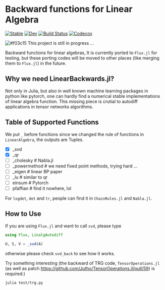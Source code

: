 # Backward functions for Linear Algebra

[![Stable](https://img.shields.io/badge/docs-stable-blue.svg)](https://GiggleLiu.github.io/LinalgBackwards.jl/stable)
[![Dev](https://img.shields.io/badge/docs-dev-blue.svg)](https://GiggleLiu.github.io/LinalgBackwards.jl/dev)
[![Build Status](https://travis-ci.com/GiggleLiu/LinalgBackwards.jl.svg?branch=master)](https://travis-ci.com/GiggleLiu/LinalgBackwards.jl)
[![Codecov](https://codecov.io/gh/GiggleLiu/LinalgBackwards.jl/branch/master/graph/badge.svg)](https://codecov.io/gh/GiggleLiu/LinalgBackwards.jl)

![#f03c15](https://placehold.it/15/f03c15/000000?text=+) This project is still in progress ...

Backward functions for linear algebras,
It is currently ported to `Flux.jl` for testing, but these porting codes will be moved to other places (like merging them to `Flux.jl`) in the future.

## Why we need LinearBackwards.jl?
Not only in Julia, but also in well known machine learning packages in python like pytorch, one can hardly find a numerical stable implementations of linear algebra function. This missing piece is crutial to autodiff applications in tensor networks algorithms.

## Table of Supported Functions

We put `_` before functions since we changed the rule of functions in `LinearAlgebra`, the outputs are Tuples.

- [x] _svd
- [x] _qr
- [ ] _cholesky   # Nabla.jl
- [ ] _powermethod   # we need fixed point methods, trying hard ...
- [ ] _eigen      # linear BP paper
- [ ] _lu         # similar to qr
- [ ] einsum      # Pytorch
- [ ] pfaffian    # find it nowhere, lol

For `logdet`, `det` and `tr`, people can find it in `ChainRules.jl` and `Nabla.jl`.

## How to Use
If you are using `Flux.jl` and want to call `svd`, please type
```julia
using Flux, LinalgAutodiff

U, S, V = _svd(A)
```
otherwise please check `svd_back` to see how it works.

Try something interesting (the backward of TRG code, `TensorOperations.jl` (as well as patch https://github.com/Jutho/TensorOperations.jl/pull/59) is required.)
```bash
julia test/trg.py
```

